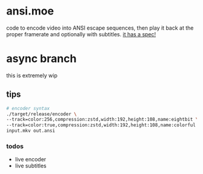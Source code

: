 # ansi.moe
code to encode video into ANSI escape sequences, then play it back at the proper framerate and optionally with subtitles.
[it has a spec!](https://ansi.moe/spec.html)

# async branch
this is extremely wip

## tips
```bash
# encoder syntax
./target/release/encoder \
--track=color:256,compression:zstd,width:192,height:108,name:eightbit \
--track=color:true,compression:zstd,width:192,height:108,name:colorful \
input.mkv out.ansi
```

### todos
- live encoder
- live subtitles